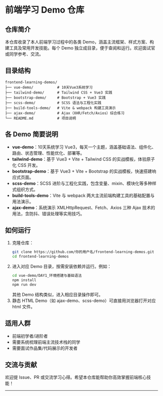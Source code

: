 # 前端学习 Demo 仓库

## 仓库简介

本仓库收录了本人前端学习过程中的各类 Demo，涵盖主流框架、样式方案、构建工具及常用开发技能。每个 Demo 独立成目录，便于查阅和运行。欢迎面试官或同学参考、交流。

## 目录结构

```
frontend-learning-demos/
├── vue-demo/           # 10天Vue3系统学习
├── tailwind-demo/      # Tailwind CSS + Vue3 实践
├── bootstrap-demo/     # Bootstrap + Vue3 实践
├── scss-demo/          # SCSS 语法与工程化实践
├── build-tools-demo/   # Vite & webpack 构建工具演示
├── ajax-demo/          # Ajax（XHR/Fetch/Axios）综合练习
└── README.md           # 项目说明
```

## 各 Demo 简要说明

- **vue-demo**：10天系统学习 Vue3，每天一个主题，涵盖基础语法、组件化、路由、状态管理、性能优化、部署等。
- **tailwind-demo**：基于 Vue3 + Vite + Tailwind CSS 的实战模板，体验原子化 CSS 开发。
- **bootstrap-demo**：基于 Vue3 + Vite + Bootstrap 的实战模板，快速搭建响应式页面。
- **scss-demo**：SCSS 进阶与工程化实践，包含变量、mixin、模块化等多种样式组织方式。
- **build-tools-demo**：Vite 与 webpack 两大主流前端构建工具的基础配置与用法演示。
- **ajax-demo**：系统演示 XMLHttpRequest、Fetch、Axios 三种 Ajax 技术的用法，含防抖、错误处理等实用技巧。

## 如何运行

1. 克隆仓库：
   ```bash
   git clone https://github.com/你的用户名/frontend-learning-demos.git
   cd frontend-learning-demos
   ```
2. 进入对应 Demo 目录，按需安装依赖并运行。例如：
   ```bash
   cd vue-demo/DAY1_环境搭建与基础语法
   npm install
   npm run dev
   ```
   其他 Demo 结构类似，进入相应目录操作即可。
3. 静态 HTML Demo（如 ajax-demo、scss-demo）可直接用浏览器打开对应 html 文件。

## 适用人群

- 前端初学者/进阶者
- 需要系统梳理前端主流技术栈的同学
- 需要面试作品集/代码展示的开发者

## 交流与贡献

欢迎提 Issue、PR 或交流学习心得。希望本仓库能帮助你高效掌握前端核心技能！

---
